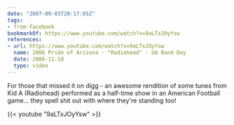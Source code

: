 ```yaml
---
date: "2007-09-03T20:17:05Z"
tags:
- from-facebook
bookmarkOf: https://www.youtube.com/watch?v=9aLTxJOyYsw
references:
- url: https://www.youtube.com/watch?v=9aLTxJOyYsw
  name: 2006 Pride of Arizona - "Radiohead" - UA Band Day
  date: 2006-11-18
  type: video
---
```

For those that missed it on digg - an awesome rendition of some tunes from Kid A (Radiohead) performed as a half-time show in an American Football game... they spell shit out with where they're standing too!

{{< youtube "9aLTxJOyYsw" >}}
